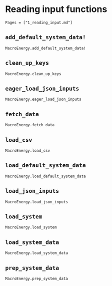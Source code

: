 # Reading input functions

```@index
Pages = ["1_reading_input.md"]
```

## `add_default_system_data!`
```@docs
MacroEnergy.add_default_system_data!
```

## `clean_up_keys`
```@docs
MacroEnergy.clean_up_keys
```

## `eager_load_json_inputs`
```@docs
MacroEnergy.eager_load_json_inputs
```

## `fetch_data`
```@docs
MacroEnergy.fetch_data
```

## `load_csv`
```@docs
MacroEnergy.load_csv
```

## `load_default_system_data`
```@docs
MacroEnergy.load_default_system_data
```

## `load_json_inputs`
```@docs
MacroEnergy.load_json_inputs
```

## `load_system`
```@docs
MacroEnergy.load_system
```

## `load_system_data`
```@docs
MacroEnergy.load_system_data
```

## `prep_system_data`
```@docs
MacroEnergy.prep_system_data
```